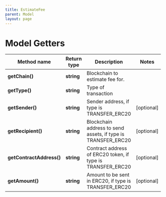 ```yaml
---
title: EstimateFee
parent: Model
layout: page
---
```


# Model Getters

Method name | Return type | Description | Notes
------------ | ------------- | ------------- | -------------
**getChain()** | **string** | Blockchain to estimate fee for. |
**getType()** | **string** | Type of transaction |
**getSender()** | **string** | Sender address, if type is TRANSFER_ERC20 | [optional]
**getRecipient()** | **string** | Blockchain address to send assets, if type is TRANSFER_ERC20 | [optional]
**getContractAddress()** | **string** | Contract address of ERC20 token, if type is TRANSFER_ERC20 | [optional]
**getAmount()** | **string** | Amount to be sent in ERC20, if type is TRANSFER_ERC20 | [optional]

